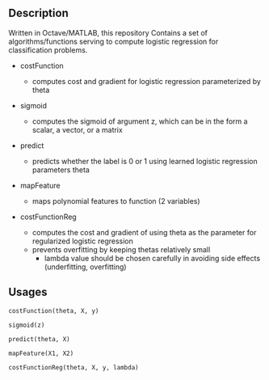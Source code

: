 ## Description
Written in Octave/MATLAB, this repository Contains a set of algorithms/functions serving to compute logistic regression for classification problems.

- costFunction
  - computes cost and gradient for logistic regression parameterized by theta


- sigmoid
  - computes the sigmoid of argument z, which can be in the form a scalar, a vector, or a matrix


- predict
  - predicts whether the label is 0 or 1 using learned logistic regression parameters theta


- mapFeature
  - maps polynomial features to function (2 variables)


- costFunctionReg
  - computes the cost and gradient of using theta as the parameter for regularized logistic regression
  - prevents overfitting by keeping thetas relatively small
    - lambda value should be chosen carefully in avoiding side effects (underfitting, overfitting)


## Usages
```
costFunction(theta, X, y)

sigmoid(z)

predict(theta, X)

mapFeature(X1, X2)

costFunctionReg(theta, X, y, lambda)
```
